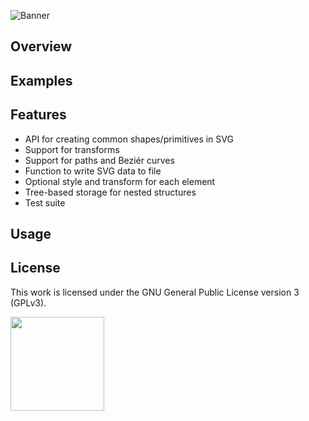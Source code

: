 ![Banner](https://s-christy.com/status-banner-service/svg-rs/banner-slim.svg)

## Overview

## Examples

## Features

- API for creating common shapes/primitives in SVG
- Support for transforms
- Support for paths and Beziér curves
- Function to write SVG data to file
- Optional style and transform for each element
- Tree-based storage for nested structures
- Test suite

## Usage

## License

This work is licensed under the GNU General Public License version 3 (GPLv3).

[<img src="https://s-christy.com/status-banner-service/GPLv3_Logo.svg" width="150" />](https://www.gnu.org/licenses/gpl-3.0.en.html)
